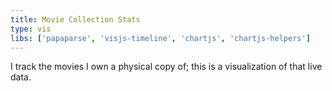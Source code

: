 ```yaml
---
title: Movie Collection Stats
type: vis
libs: ['papaparse', 'visjs-timeline', 'chartjs', 'chartjs-helpers']
---
```

I track the movies I own a physical copy of; this is a visualization of that live data.